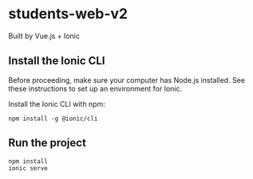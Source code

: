 # students-web-v2
Built by Vue.js + Ionic

## Install the Ionic CLI​
Before proceeding, make sure your computer has Node.js installed. See these instructions to set up an environment for Ionic.

Install the Ionic CLI with npm:

```
npm install -g @ionic/cli
```

## Run the project

```
npm install
ionic serve
```
